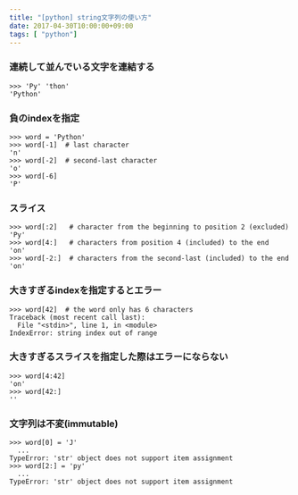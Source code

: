 ```yaml
---
title: "[python] string文字列の使い方"
date: 2017-04-30T10:00:00+09:00
tags: [ "python"]
---
```


### 連続して並んでいる文字を連結する
```
>>> 'Py' 'thon'
'Python'
```

### 負のindexを指定
```
>>> word = 'Python'
>>> word[-1]  # last character
'n'
>>> word[-2]  # second-last character
'o'
>>> word[-6]
'P'
```

### スライス
```
>>> word[:2]   # character from the beginning to position 2 (excluded)
'Py'
>>> word[4:]   # characters from position 4 (included) to the end
'on'
>>> word[-2:]  # characters from the second-last (included) to the end
'on'
```

### 大きすぎるindexを指定するとエラー
```
>>> word[42]  # the word only has 6 characters
Traceback (most recent call last):
  File "<stdin>", line 1, in <module>
IndexError: string index out of range
```

### 大きすぎるスライスを指定した際はエラーにならない
```
>>> word[4:42]
'on'
>>> word[42:]
''
```

### 文字列は不変(immutable)
```
>>> word[0] = 'J'
  ...
TypeError: 'str' object does not support item assignment
>>> word[2:] = 'py'
  ...
TypeError: 'str' object does not support item assignment
```

